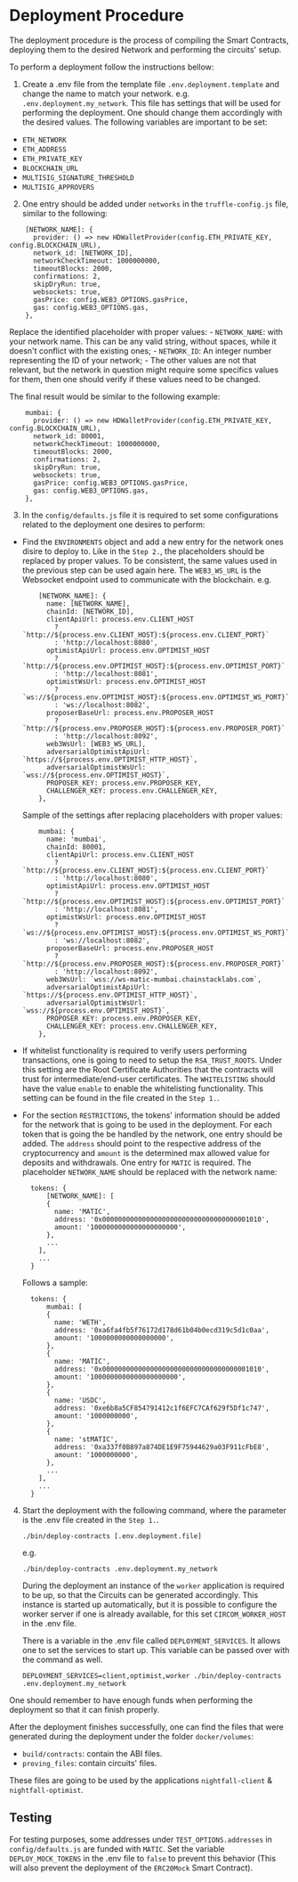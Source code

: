 # Deployment Procedure
The deployment procedure is the process of compiling the Smart Contracts, deploying them to the desired Network and performing the circuits' setup.

To perform a deployment follow the instructions bellow:
1. Create a .env file from the template file `.env.deployment.template` and change the name to match your network. e.g. `.env.deployment.my_network`. This 
  file has settings that will be used for performing the deployment. One should change them accordingly with the desired values. The following variables are 
  important to be set:
  - `ETH_NETWORK`
  - `ETH_ADDRESS`
  - `ETH_PRIVATE_KEY`
  - `BLOCKCHAIN_URL`
  - `MULTISIG_SIGNATURE_THRESHOLD`
  - `MULTISIG_APPROVERS`

2. One entry should be added under `networks` in the `truffle-config.js` file, similar to the following:
  ```
      [NETWORK_NAME]: {
        provider: () => new HDWalletProvider(config.ETH_PRIVATE_KEY, config.BLOCKCHAIN_URL),
        network_id: [NETWORK_ID],
        networkCheckTimeout: 1000000000,
        timeoutBlocks: 2000,
        confirmations: 2,
        skipDryRun: true,
        websockets: true,
        gasPrice: config.WEB3_OPTIONS.gasPrice,
        gas: config.WEB3_OPTIONS.gas,
      },
  ```
  Replace the identified placeholder with proper values:
    - `NETWORK_NAME`: with your network name. This can be any valid string, without spaces, while it doesn't conflict with the existing ones; 
    - `NETWORK_ID`: An integer number representing the ID of your network;
    - The other values are not that relevant, but the network in question might require some specifics values for them, then one should 
    verify if these values need to be changed.

  The final result would be similar to the following example:
  ```
      mumbai: {
        provider: () => new HDWalletProvider(config.ETH_PRIVATE_KEY, config.BLOCKCHAIN_URL),
        network_id: 80001,
        networkCheckTimeout: 1000000000,
        timeoutBlocks: 2000,
        confirmations: 2,
        skipDryRun: true,
        websockets: true,
        gasPrice: config.WEB3_OPTIONS.gasPrice,
        gas: config.WEB3_OPTIONS.gas,
      },
  ```
3. In the `config/defaults.js` file it is required to set some configurations related to the deployment one desires to perform:
  - Find the `ENVIRONMENTS` object and add a new entry for the network ones disire to deploy to. Like in the `Step 2.`, the placeholders should be
    replaced by proper values. To be consistent, the same values used in the previous step can be used again here. The `WEB3_WS_URL` is the Websocket
    endpoint used to communicate with the blockchain. e.g.
    ```
        [NETWORK_NAME]: {
          name: [NETWORK_NAME],
          chainId: [NETWORK_ID],
          clientApiUrl: process.env.CLIENT_HOST
            ? `http://${process.env.CLIENT_HOST}:${process.env.CLIENT_PORT}`
            : 'http://localhost:8080',
          optimistApiUrl: process.env.OPTIMIST_HOST
            ? `http://${process.env.OPTIMIST_HOST}:${process.env.OPTIMIST_PORT}`
            : 'http://localhost:8081',
          optimistWsUrl: process.env.OPTIMIST_HOST
            ? `ws://${process.env.OPTIMIST_HOST}:${process.env.OPTIMIST_WS_PORT}`
            : 'ws://localhost:8082',
          proposerBaseUrl: process.env.PROPOSER_HOST
            ? `http://${process.env.PROPOSER_HOST}:${process.env.PROPOSER_PORT}`
            : 'http://localhost:8092',
          web3WsUrl: [WEB3_WS_URL],
          adversarialOptimistApiUrl: `https://${process.env.OPTIMIST_HTTP_HOST}`,
          adversarialOptimistWsUrl: `wss://${process.env.OPTIMIST_HOST}`,
          PROPOSER_KEY: process.env.PROPOSER_KEY,
          CHALLENGER_KEY: process.env.CHALLENGER_KEY,
        },
    ```
    Sample of the settings after replacing placeholders with proper values: 
    ```
        mumbai: {
          name: 'mumbai',
          chainId: 80001,
          clientApiUrl: process.env.CLIENT_HOST
            ? `http://${process.env.CLIENT_HOST}:${process.env.CLIENT_PORT}`
            : 'http://localhost:8080',
          optimistApiUrl: process.env.OPTIMIST_HOST
            ? `http://${process.env.OPTIMIST_HOST}:${process.env.OPTIMIST_PORT}`
            : 'http://localhost:8081',
          optimistWsUrl: process.env.OPTIMIST_HOST
            ? `ws://${process.env.OPTIMIST_HOST}:${process.env.OPTIMIST_WS_PORT}`
            : 'ws://localhost:8082',
          proposerBaseUrl: process.env.PROPOSER_HOST
            ? `http://${process.env.PROPOSER_HOST}:${process.env.PROPOSER_PORT}`
            : 'http://localhost:8092',
          web3WsUrl: `wss://ws-matic-mumbai.chainstacklabs.com`,
          adversarialOptimistApiUrl: `https://${process.env.OPTIMIST_HTTP_HOST}`,
          adversarialOptimistWsUrl: `wss://${process.env.OPTIMIST_HOST}`,
          PROPOSER_KEY: process.env.PROPOSER_KEY,
          CHALLENGER_KEY: process.env.CHALLENGER_KEY,
        },
    ```

  - If whitelist functionality is required to verify users performing transactions, one is going to need to setup the `RSA_TRUST_ROOTS`. Under this 
    setting are the Root Certificate Authorities that the contracts will trust for intermediate/end-user certificates. The `WHITELISTING` should
    have the value `enable` to enable the whitelisting functionality. This setting can be found in the file created in the `Step 1.`.

  - For the section `RESTRICTIONS`, the tokens' information should be added for the network that is going to be used in the deployment. For each token 
    that is going the be handled by the network, one entry should be added. The `address` should point to the respective address of the cryptocurrency and
    `amount` is the determined max allowed value for deposits and withdrawals. One entry for `MATIC` is required. The placeholder `NETWORK_NAME` should be 
    replaced with the network name:
      ```
        tokens: {
            [NETWORK_NAME]: [
            {
              name: 'MATIC',
              address: '0x0000000000000000000000000000000000001010',
              amount: '1000000000000000000000',
            },
            ...
          ],
          ...
        }
      ```
    Follows a sample:
      ```
        tokens: {
            mumbai: [
            {
              name: 'WETH',
              address: '0xa6fa4fb5f76172d178d61b04b0ecd319c5d1c0aa',
              amount: '1000000000000000000',
            },
            {
              name: 'MATIC',
              address: '0x0000000000000000000000000000000000001010',
              amount: '1000000000000000000000',
            },
            {
              name: 'USDC',
              address: '0xe6b8a5CF854791412c1f6EFC7CAf629f5Df1c747',
              amount: '1000000000',
            },
            {
              name: 'stMATIC',
              address: '0xa337f0B897a874DE1E9F75944629a03F911cFbE8',
              amount: '1000000000',
            },
            ...
          ],
          ...
        }
      ```

4. Start the deployment with the following command, where the parameter is the .env file created in the `Step 1.`.

    ```
    ./bin/deploy-contracts [.env.deployment.file]
    ```
    e.g.
    ```
    ./bin/deploy-contracts .env.deployment.my_network
    ```

    During the deployment an instance of the `worker` application is required to be up, so that the Circuits can be generated accordingly. This instance is started up 
    automatically, but it is possible to configure the worker server if one is already available, for this set `CIRCOM_WORKER_HOST` in the .env file.

    There is a variable in the .env file called `DEPLOYMENT_SERVICES`. It allows one to set the services to start up. This variable can be passed over with the command
    as well.
    ```
    DEPLOYMENT_SERVICES=client,optimist,worker ./bin/deploy-contracts .env.deployment.my_network
    ```

One should remember to have enough funds when performing the deployment so that it can finish properly.

After the deployment finishes successfully, one can find the files that were generated during the deployment under the folder `docker/volumes`:
- `build/contracts`: contain the ABI files.
- `proving_files`: contain circuits' files.

These files are going to be used by the applications `nightfall-client` & `nightfall-optimist`.

## Testing
For testing purposes, some addresses under `TEST_OPTIONS.addresses` in `config/defaults.js` are funded with `MATIC`. Set the variable `DEPLOY_MOCK_TOKENS` in the .env file to `false` to prevent this behavior (This will also prevent the deployment of the `ERC20Mock` Smart Contract).
